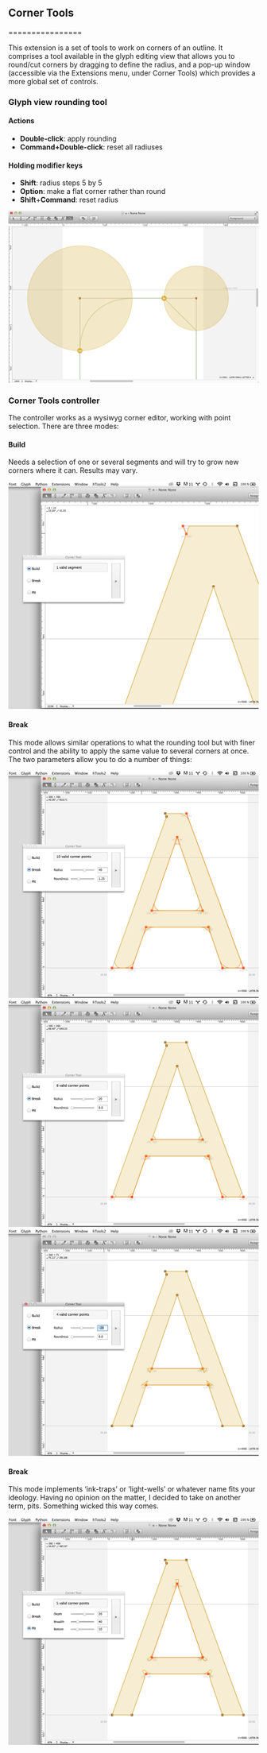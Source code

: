 ## Corner Tools
================

This extension is a set of tools to work on corners of an outline. It comprises a tool available in the glyph editing view that allows you to round/cut corners by dragging to define the radius, and a pop-up window (accessible via the Extensions menu, under Corner Tools) which provides a more global set of controls.

### Glyph view rounding tool

#### Actions
+ **Double-click**: apply rounding
+ **Command+Double-click**: reset all radiuses

#### Holding modifier keys
+ **Shift**: radius steps 5 by 5
+ **Option**: make a flat corner rather than round
+ **Shift**+**Command**: reset radius

![alt tag](images/cornerTools-RoundingTool.png)

### Corner Tools controller

The controller works as a wysiwyg corner editor, working with point selection. There are three modes:

#### Build
Needs a selection of one or several segments and will try to grow new corners where it can. Results may vary.

![alt tag](images/cornerTool-build.png)

#### Break
This mode allows similar operations to what the rounding tool but with finer control and the ability to apply the same value to several corners at once. The two parameters allow you to do a number of things:

![alt tag](images/cornerTool-break-round.png)
![alt tag](images/cornerTool-break-cut.png)
![alt tag](images/cornerTool-break-overlap.png)

#### Break
This mode implements ‘ink-traps’ or ’light-wells’ or whatever name fits your ideology. Having no opinion on the matter, I decided to take on another term, pits. Something wicked this way comes.

![alt tag](images/cornerTool-pit.png)


